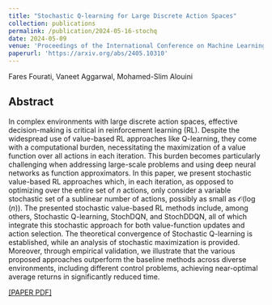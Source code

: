 ```yaml
---
title: "Stochastic Q-learning for Large Discrete Action Spaces"
collection: publications
permalink: /publication/2024-05-16-stochq
date: 2024-05-09
venue: 'Proceedings of the International Conference on Machine Learning (ICML)'
paperurl: 'https://arxiv.org/abs/2405.10310'
---
```

Fares Fourati, Vaneet Aggarwal, Mohamed-Slim Alouini

## Abstract
In complex environments with large discrete action spaces, effective decision-making is critical in reinforcement learning (RL). Despite the widespread use of value-based RL approaches like Q-learning, they come with a computational burden, necessitating the maximization of a value function over all actions in each iteration. This burden becomes particularly challenging when addressing large-scale problems and using deep neural networks as function approximators.
In this paper, we present stochastic value-based RL approaches which, in each iteration, as opposed to optimizing over the entire set of $n$ actions, only consider a variable stochastic set of a sublinear number of actions, possibly as small as $\mathcal{O}(\log(n))$. The presented stochastic value-based RL methods include, among others, Stochastic Q-learning, StochDQN, and StochDDQN, all of which integrate this stochastic approach for both value-function updates and action selection. The theoretical convergence of Stochastic Q-learning is established, while an analysis of stochastic maximization is provided. Moreover, through empirical validation, we illustrate that the various proposed approaches outperform the baseline methods across diverse environments, including different control problems, achieving near-optimal average returns in significantly reduced time.

[[PAPER PDF]](https://arxiv.org/pdf/2405.10310)